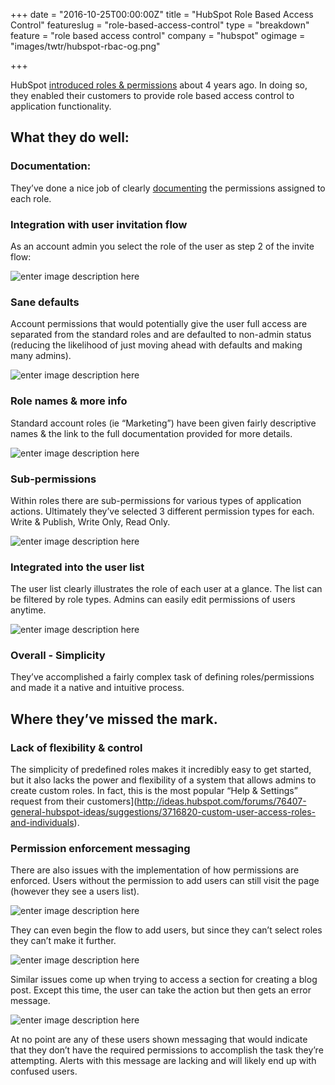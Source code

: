 +++
date = "2016-10-25T00:00:00Z"
title = "HubSpot Role Based Access Control"
featureslug = "role-based-access-control"
type = "breakdown"
feature = "role based access control"
company = "hubspot"
ogimage = "images/twtr/hubspot-rbac-og.png"

+++

HubSpot [introduced roles & permissions](http://blog.hubspot.com/customers/bid/157944/Introducing-6-Different-HubSpot-User-Roles) about 4 years ago. In doing so, they enabled their customers to provide role based access control to application functionality.

## What they do well:
### Documentation:
They’ve done a nice job of clearly [documenting](https://knowledge.hubspot.com/articles/kcs_article/settings/hubspot-user-roles-guide) the permissions assigned to each role.

### Integration with user invitation flow
As an account admin you select the role of the user as step 2 of the invite flow:

![enter image description here](https://i.imgur.com/6r0V24D.png)

### Sane defaults
Account permissions that would potentially give the user full access are separated from the standard roles and are defaulted to non-admin status (reducing the likelihood of just moving ahead with defaults and making many admins).

![enter image description here](https://i.imgur.com/4YUjons.png)

### Role names & more info
Standard account roles (ie “Marketing”) have been given fairly descriptive names & the link to the full documentation provided for more details.

![enter image description here](https://i.imgur.com/H9sVSVu.png)

### Sub-permissions
Within roles there are sub-permissions for various types of application actions. Ultimately they’ve selected 3 different permission types for each. Write & Publish, Write Only, Read Only.

![enter image description here](https://i.imgur.com/yqxvbRu.png)

### Integrated into the user list
The user list clearly illustrates the role of each user at a glance. The list can be filtered by role types. Admins can easily edit permissions of users anytime.

![enter image description here](https://i.imgur.com/PVhh2aB.png)

### Overall - Simplicity
They’ve accomplished a fairly complex task of defining roles/permissions and made it a native and intuitive process.

## Where they’ve missed the mark.
### Lack of flexibility & control
The simplicity of predefined roles makes it incredibly easy to get started, but it also lacks the power and flexibility of a system that allows admins to create custom roles. In fact, this is the most popular “Help & Settings” request from their customers](http://ideas.hubspot.com/forums/76407-general-hubspot-ideas/suggestions/3716820-custom-user-access-roles-and-individuals).

### Permission enforcement messaging
There are also issues with the implementation of how permissions are enforced. Users without the permission to add users can still visit the page (however they see a users list).

![enter image description here](https://i.imgur.com/2ObBL4f.png)

They can even begin the flow to add users, but since they can’t select roles they can’t make it further.

![enter image description here](https://i.imgur.com/hJfBquE.png)

Similar issues come up when trying to access a section for creating a blog post. Except this time, the user can take the action but then gets an error message.

![enter image description here](https://i.imgur.com/y7GGNuR.png)

At no point are any of these users shown messaging that would indicate that they don’t have the required permissions to accomplish the task they’re attempting. Alerts with this message are lacking and will likely end up with confused users.
